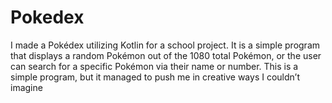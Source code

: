 # Pokedex
 I made a Pokédex utilizing Kotlin for a school project. It is a simple program that displays a random Pokémon out of the 1080 total Pokémon, or the user can search for a specific Pokémon via their name or number. This is a simple program, but it managed to push me in creative ways I couldn’t imagine
